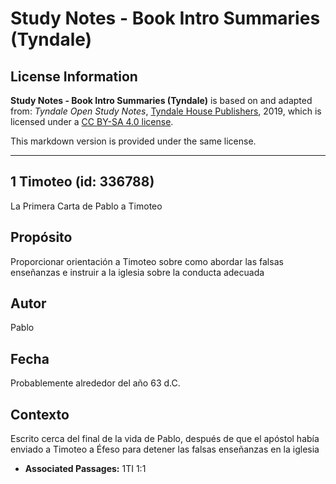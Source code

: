 # Study Notes - Book Intro Summaries (Tyndale)

## License Information

**Study Notes - Book Intro Summaries (Tyndale)** is based on and adapted from: _Tyndale Open Study Notes_, [Tyndale House Publishers](https://tyndaleopenresources.com/), 2019, which is licensed under a [CC BY-SA 4.0 license](https://creativecommons.org/licenses/by-sa/4.0/legalcode.en).

This markdown version is provided under the same license.



--------------------------------

## 1 Timoteo (id: 336788)

La Primera Carta de Pablo a Timoteo

Propósito
---------

Proporcionar orientación a Timoteo sobre como abordar las falsas enseñanzas e instruir a la iglesia sobre la conducta adecuada

Autor
-----

Pablo

Fecha
-----

Probablemente alrededor del año 63 d.C.

Contexto
--------

Escrito cerca del final de la vida de Pablo, después de que el apóstol había enviado a Timoteo a Éfeso para detener las falsas enseñanzas en la iglesia

* **Associated Passages:** 1TI 1:1

